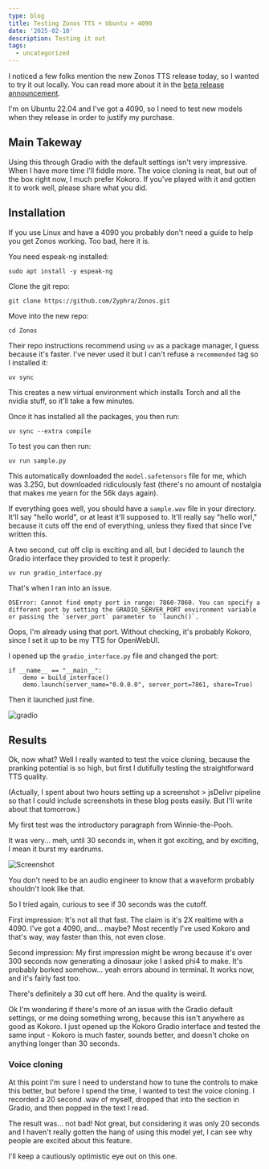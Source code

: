 ```yaml
---
type: blog
title: Testing Zonos TTS + Ubuntu + 4090
date: '2025-02-10'
description: Testing it out
tags:
  - uncategorized
---
```



I noticed a few folks mention the new Zonos TTS release today, so I wanted to try it out locally. You can read more about it in the [beta release announcement](https://www.zyphra.com/post/beta-release-of-zonos-v0-1).

I'm on Ubuntu 22.04 and I've got a 4090, so I need to test new models when they release in order to justify my purchase.

## Main Takeway

Using this through Gradio with the default settings isn't very impressive. When I have more time I'll fiddle more. The voice cloning is neat, but out of the box right now, I much prefer Kokoro. If you've played with it and gotten it to work well, please share what you did.


## Installation

If you use Linux and have a 4090 you probably don't need a guide to help you get Zonos working. Too bad, here it is.

You need espeak-ng installed:

`sudo apt install -y espeak-ng`

Clone the git repo:

`git clone https://github.com/Zyphra/Zonos.git`

Move into the new repo:

`cd Zonos`

Their repo instructions recommend using `uv` as a package manager, I guess because it's faster. I've never used it but I can't refuse a `recommended` tag so I installed it:

`uv sync`

This creates a new virtual environment which installs Torch and all the nvidia stuff, so it'll take a few minutes.

Once it has installed all the packages, you then run:

`uv sync --extra compile`

To test you can then run:

`uv run sample.py`

This automatically downloaded the `model.safetensors` file for me, which was 3.25G, but downloaded ridiculously fast (there's no amount of nostalgia that makes me yearn for the 56k days again).

If everything goes well, you should have a `sample.wav` file in your directory. It'll say "hello world", or at least it'll supposed to. It'll really say "hello worl," because it cuts off the end of everything, unless they fixed that since I've written this.

A two second, cut off clip is exciting and all, but I decided to launch the Gradio interface they provided to test it properly:

`uv run gradio_interface.py`

That's when I ran into an issue.

```
OSError: Cannot find empty port in range: 7860-7860. You can specify a different port by setting the GRADIO_SERVER_PORT environment variable or passing the `server_port` parameter to `launch()`.
```

Oops, I'm already using that port. Without checking, it's probably Kokoro, since I set it up to be my TTS for OpenWebUI.

I opened up the `gradio_interface.py` file and changed the port:

```
if __name__ == "__main__":
    demo = build_interface()
    demo.launch(server_name="0.0.0.0", server_port=7861, share=True)
```

Then it launched just fine.

![gradio](https://cdn.jsdelivr.net/gh/sampatt/media@main/posts/2025-02-10-zonos/image/zonos_gradio.png)

## Results

Ok, now what? Well I really wanted to test the voice cloning, because the pranking potential is so high, but first I dutifully testing the straightforward TTS quality.

(Actually, I spent about two hours setting up a screenshot > jsDelivr pipeline so that I could include screenshots in these blog posts easily. But I'll write about that tomorrow.)

My first test was the introductory paragraph from Winnie-the-Pooh.

It was very... meh, until 30 seconds in, when it got exciting, and by exciting, I mean it burst my eardrums.

![Screenshot](https://cdn.jsdelivr.net/gh/sampatt/media@main/posts/2025-02-11-jsDelivr/image/2025-02-10_5.png)

You don't need to be an audio engineer to know that a waveform probably shouldn't look like that.

So I tried again, curious to see if 30 seconds was the cutoff.

First impression: It's not all that fast. The claim is it's 2X realtime with a 4090. I've got a 4090, and... maybe? Most recently I've used Kokoro and that's way, way faster than this, not even close. 

Second impression: My first impression might be wrong because it's over 300 seconds now generating a dinosaur joke I asked phi4 to make. It's probably borked somehow... yeah errors abound in terminal. It works now, and it's fairly fast too.

There's definitely a 30 cut off here. And the quality is weird.

Ok I'm wondering if there's more of an issue with the Gradio default settings, or me doing something wrong, because this isn't anywhere as good as Kokoro. I just opened up the Kokoro Gradio interface and tested the same input - Kokoro is much faster, sounds better, and doesn't choke on anything longer than 30 seconds.

### Voice cloning

At this point I'm sure I need to understand how to tune the controls to make this better, but before I spend the time, I wanted to test the voice cloning. I recorded a 20 second .wav of myself, dropped that into the section in Gradio, and then popped in the text I read. 

The result was... not bad! Not great, but considering it was only 20 seconds and I haven't really gotten the hang of using this model yet, I can see why people are excited about this feature.

I'll keep a cautiously optimistic eye out on this one.

